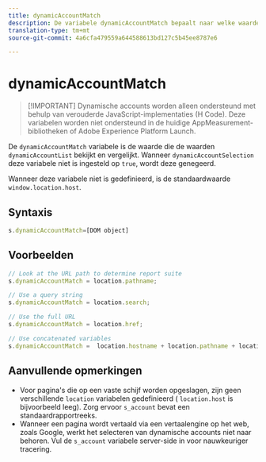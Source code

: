 ```yaml
---
title: dynamicAccountMatch
description: De variabele dynamicAccountMatch bepaalt naar welke waarde in dynamische accounts moet worden gekeken.
translation-type: tm+mt
source-git-commit: 4a6cfa479559a644588613bd127c5b45ee8787e6

---
```



# dynamicAccountMatch

> [!IMPORTANT] Dynamische accounts worden alleen ondersteund met behulp van verouderde JavaScript-implementaties (H Code). Deze variabelen worden niet ondersteund in de huidige AppMeasurement-bibliotheken of Adobe Experience Platform Launch.

De `dynamicAccountMatch` variabele is de waarde die de waarden `dynamicAccountList` bekijkt en vergelijkt. Wanneer `dynamicAccountSelection` deze variabele niet is ingesteld op `true`, wordt deze genegeerd.

Wanneer deze variabele niet is gedefinieerd, is de standaardwaarde `window.location.host`.

## Syntaxis

```js
s.dynamicAccountMatch=[DOM object]
```

## Voorbeelden

```js
// Look at the URL path to determine report suite
s.dynamicAccountMatch = location.pathname;

// Use a query string
s.dynamicAccountMatch = location.search;

// Use the full URL
s.dynamicAccountMatch = location.href;

// Use concatenated variables
s.dynamicAccountMatch =  location.hostname + location.pathname + location.search;
```

## Aanvullende opmerkingen

* Voor pagina&#39;s die op een vaste schijf worden opgeslagen, zijn geen verschillende `location` variabelen gedefinieerd ( `location.host` is bijvoorbeeld leeg). Zorg ervoor `s_account` bevat een standaardrapportreeks.
* Wanneer een pagina wordt vertaald via een vertaalengine op het web, zoals Google, werkt het selecteren van dynamische accounts niet naar behoren. Vul de `s_account` variabele server-side in voor nauwkeuriger tracering.

